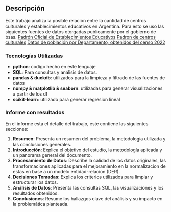 ## Descripción
Este trabajo analiza la posible relación entre la cantidad de centros culturales y establecimientos educativos en Argentina.
Para esto se uso las siguientes fuentes de datos otorgadas publicamente por el gobierno de bsas.
[Padrón Oficial de Establecimientos Educativos](https://www.argentina.gob.ar/educacion/evaluacion-e-informacion-educativa/padron-oficial-de-establecimientos-educativos)
[Padron de centros culturales](https://datos.gob.ar/dataset/cultura-mapa-cultural-espacios-culturales/archivo/cultura_0e9a431c-b4f7-455b-aa1a-f419b5740900)
[Datos de población por Departamento, obtenidos del censo 2022](https://docs.google.com/spreadsheets/d/1M9EXOxmu3orgsMa06-wdx7rHQhqxEAvb/edit?gid=1552365536#gid=1552365536)


### Tecnologías Utilizadas
- **python**: codigo hecho en este lenguaje
- **SQL**: Para consultas y análisis de datos.
- **pandas & duckdb**: utilizados para la limpieza y filtrado de las fuentes de datos
- **numpy & matplotlib & seaborn**: utilizadas para generar visualizaciones a partir de los df
- **scikit-learn**: utilizado para generar regresion lineal 


### Informe con resultados
En el informe esta el detalle del trabajo, este contiene las siguientes secciones:
1. **Resumen**: Presenta un resumen del problema, la metodología utilizada y las conclusiones generales.
3. **Introducción**: Explica el objetivo del estudio, la metodología aplicada y un panorama general del documento.
4. **Procesamiento de Datos**: Describe la calidad de los datos originales, las transformaciones aplicadas para el mejoramiento en la normalizacion de estas en base a un modelo entidad-relacion (DER).
5. **Decisiones Tomadas**: Explica los criterios utilizados para limpiar y estructurar los datos.
6. **Análisis de Datos**: Presenta las consultas SQL, las visualizaciones y los resultados obtenidos.
7. **Conclusiones**: Resume los hallazgos clave del análisis y su impacto en la problemática planteada.

